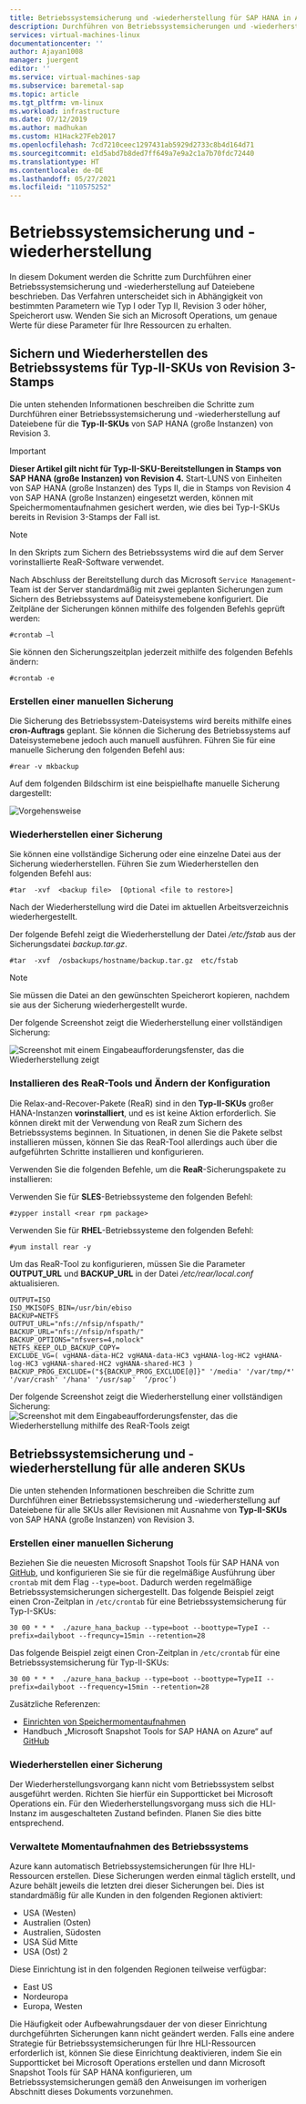 ```yaml
---
title: Betriebssystemsicherung und -wiederherstellung für SAP HANA in Azure (große Instanzen) | Microsoft-Dokumentation
description: Durchführen von Betriebssystemsicherungen und -wiederherstellungen für SAP HANA in Azure (große Instanzen)
services: virtual-machines-linux
documentationcenter: ''
author: Ajayan1008
manager: juergent
editor: ''
ms.service: virtual-machines-sap
ms.subservice: baremetal-sap
ms.topic: article
ms.tgt_pltfrm: vm-linux
ms.workload: infrastructure
ms.date: 07/12/2019
ms.author: madhukan
ms.custom: H1Hack27Feb2017
ms.openlocfilehash: 7cd7210ceec1297431ab5929d2733c8b4d164d71
ms.sourcegitcommit: e1d5abd7b8ded7ff649a7e9a2c1a7b70fdc72440
ms.translationtype: HT
ms.contentlocale: de-DE
ms.lasthandoff: 05/27/2021
ms.locfileid: "110575252"
---
```

# <a name="os-backup-and-restore"></a>Betriebssystemsicherung und -wiederherstellung

In diesem Dokument werden die Schritte zum Durchführen einer Betriebssystemsicherung und -wiederherstellung auf Dateiebene beschrieben. Das Verfahren unterscheidet sich in Abhängigkeit von bestimmten Parametern wie Typ I oder Typ II, Revision 3 oder höher, Speicherort usw. Wenden Sie sich an Microsoft Operations, um genaue Werte für diese Parameter für Ihre Ressourcen zu erhalten.

## <a name="os-backup-and-restore-for-type-ii-skus-of-revision-3-stamps"></a>Sichern und Wiederherstellen des Betriebssystems für Typ-II-SKUs von Revision 3-Stamps

Die unten stehenden Informationen beschreiben die Schritte zum Durchführen einer Betriebssystemsicherung und -wiederherstellung auf Dateiebene für die **Typ-II-SKUs** von SAP HANA (große Instanzen) von Revision 3.

>[!Important]
> **Dieser Artikel gilt nicht für Typ-II-SKU-Bereitstellungen in Stamps von SAP HANA (große Instanzen) von Revision 4.** Start-LUNS von Einheiten von SAP HANA (große Instanzen) des Typs II, die in Stamps von Revision 4 von SAP HANA (große Instanzen) eingesetzt werden, können mit Speichermomentaufnahmen gesichert werden, wie dies bei Typ-I-SKUs bereits in Revision 3-Stamps der Fall ist.


>[!NOTE]
>In den Skripts zum Sichern des Betriebssystems wird die auf dem Server vorinstallierte ReaR-Software verwendet.  

Nach Abschluss der Bereitstellung durch das Microsoft `Service Management`-Team ist der Server standardmäßig mit zwei geplanten Sicherungen zum Sichern des Betriebssystems auf Dateisystemebene konfiguriert. Die Zeitpläne der Sicherungen können mithilfe des folgenden Befehls geprüft werden:
```
#crontab –l
```
Sie können den Sicherungszeitplan jederzeit mithilfe des folgenden Befehls ändern:
```
#crontab -e
```
### <a name="how-to-take-a-manual-backup"></a>Erstellen einer manuellen Sicherung

Die Sicherung des Betriebssystem-Dateisystems wird bereits mithilfe eines **cron-Auftrags** geplant. Sie können die Sicherung des Betriebssystems auf Dateisystemebene jedoch auch manuell ausführen. Führen Sie für eine manuelle Sicherung den folgenden Befehl aus:

```
#rear -v mkbackup
```
Auf dem folgenden Bildschirm ist eine beispielhafte manuelle Sicherung dargestellt:

![Vorgehensweise](media/HowToHLI/OSBackupTypeIISKUs/HowtoTakeManualBackup.PNG)


### <a name="how-to-restore-a-backup"></a>Wiederherstellen einer Sicherung

Sie können eine vollständige Sicherung oder eine einzelne Datei aus der Sicherung wiederherstellen. Führen Sie zum Wiederherstellen den folgenden Befehl aus:

```
#tar  -xvf  <backup file>  [Optional <file to restore>]
```
Nach der Wiederherstellung wird die Datei im aktuellen Arbeitsverzeichnis wiederhergestellt.

Der folgende Befehl zeigt die Wiederherstellung der Datei */etc/fstab* aus der Sicherungsdatei *backup.tar.gz*.
```
#tar  -xvf  /osbackups/hostname/backup.tar.gz  etc/fstab 
```
>[!NOTE] 
>Sie müssen die Datei an den gewünschten Speicherort kopieren, nachdem sie aus der Sicherung wiederhergestellt wurde.

Der folgende Screenshot zeigt die Wiederherstellung einer vollständigen Sicherung:

![Screenshot mit einem Eingabeaufforderungsfenster, das die Wiederherstellung zeigt](media/HowToHLI/OSBackupTypeIISKUs/HowtoRestoreaBackup.PNG)

### <a name="how-to-install-the-rear-tool-and-change-the-configuration"></a>Installieren des ReaR-Tools und Ändern der Konfiguration 

Die Relax-and-Recover-Pakete (ReaR) sind in den **Typ-II-SKUs** großer HANA-Instanzen **vorinstalliert**, und es ist keine Aktion erforderlich. Sie können direkt mit der Verwendung von ReaR zum Sichern des Betriebssystems beginnen.
In Situationen, in denen Sie die Pakete selbst installieren müssen, können Sie das ReaR-Tool allerdings auch über die aufgeführten Schritte installieren und konfigurieren.

Verwenden Sie die folgenden Befehle, um die **ReaR**-Sicherungspakete zu installieren:

Verwenden Sie für **SLES**-Betriebssysteme den folgenden Befehl:
```
#zypper install <rear rpm package>
```
Verwenden Sie für **RHEL**-Betriebssysteme den folgenden Befehl: 
```
#yum install rear -y
```
Um das ReaR-Tool zu konfigurieren, müssen Sie die Parameter **OUTPUT_URL** und **BACKUP_URL** in der Datei */etc/rear/local.conf* aktualisieren.
```
OUTPUT=ISO
ISO_MKISOFS_BIN=/usr/bin/ebiso
BACKUP=NETFS
OUTPUT_URL="nfs://nfsip/nfspath/"
BACKUP_URL="nfs://nfsip/nfspath/"
BACKUP_OPTIONS="nfsvers=4,nolock"
NETFS_KEEP_OLD_BACKUP_COPY=
EXCLUDE_VG=( vgHANA-data-HC2 vgHANA-data-HC3 vgHANA-log-HC2 vgHANA-log-HC3 vgHANA-shared-HC2 vgHANA-shared-HC3 )
BACKUP_PROG_EXCLUDE=("${BACKUP_PROG_EXCLUDE[@]}" '/media' '/var/tmp/*' '/var/crash' '/hana' '/usr/sap'  ‘/proc’)
```

Der folgende Screenshot zeigt die Wiederherstellung einer vollständigen Sicherung: ![Screenshot mit dem Eingabeaufforderungsfenster, das die Wiederherstellung mithilfe des ReaR-Tools zeigt](media/HowToHLI/OSBackupTypeIISKUs/RearToolConfiguration.PNG)


## <a name="os-backup-and-restore-for-all-other-skus"></a>Betriebssystemsicherung und -wiederherstellung für alle anderen SKUs

Die unten stehenden Informationen beschreiben die Schritte zum Durchführen einer Betriebssystemsicherung und -wiederherstellung auf Dateiebene für alle SKUs aller Revisionen mit Ausnahme von **Typ-II-SKUs** von SAP HANA (große Instanzen) von Revision 3.

### <a name="how-to-take-a-manual-backup"></a>Erstellen einer manuellen Sicherung

Beziehen Sie die neuesten Microsoft Snapshot Tools für SAP HANA von [GitHub](https://github.com/Azure/hana-large-instances-self-service-scripts/blob/master/latest/release.md), und konfigurieren Sie sie für die regelmäßige Ausführung über `crontab` mit dem Flag `--type=boot`. Dadurch werden regelmäßige Betriebssystemsicherungen sichergestellt. Das folgende Beispiel zeigt einen Cron-Zeitplan in `/etc/crontab` für eine Betriebssystemsicherung für Typ-I-SKUs:

```
30 00 * * *  ./azure_hana_backup --type=boot --boottype=TypeI --prefix=dailyboot --frequncy=15min --retention=28
```

Das folgende Beispiel zeigt einen Cron-Zeitplan in `/etc/crontab` für eine Betriebssystemsicherung für Typ-II-SKUs:

```
30 00 * * *  ./azure_hana_backup --type=boot --boottype=TypeII --prefix=dailyboot --frequency=15min --retention=28
```

Zusätzliche Referenzen:
- [Einrichten von Speichermomentaufnahmen](hana-backup-restore.md#set-up-storage-snapshots)
- Handbuch „Microsoft Snapshot Tools for SAP HANA on Azure“ auf [GitHub](https://github.com/Azure/hana-large-instances-self-service-scripts/blob/master/latest/release.md)

### <a name="how-to-restore-a-backup"></a>Wiederherstellen einer Sicherung

Der Wiederherstellungsvorgang kann nicht vom Betriebssystem selbst ausgeführt werden. Richten Sie hierfür ein Supportticket bei Microsoft Operations ein. Für den Wiederherstellungsvorgang muss sich die HLI-Instanz im ausgeschalteten Zustand befinden. Planen Sie dies bitte entsprechend.

### <a name="managed-os-snapshots"></a>Verwaltete Momentaufnahmen des Betriebssystems

Azure kann automatisch Betriebssystemsicherungen für Ihre HLI-Ressourcen erstellen. Diese Sicherungen werden einmal täglich erstellt, und Azure behält jeweils die letzten drei dieser Sicherungen bei. Dies ist standardmäßig für alle Kunden in den folgenden Regionen aktiviert:
- USA (Westen)
- Australien (Osten)
- Australien, Südosten
- USA Süd Mitte
- USA (Ost) 2

Diese Einrichtung ist in den folgenden Regionen teilweise verfügbar:
- East US
- Nordeuropa
- Europa, Westen

Die Häufigkeit oder Aufbewahrungsdauer der von dieser Einrichtung durchgeführten Sicherungen kann nicht geändert werden. Falls eine andere Strategie für Betriebssystemsicherungen für Ihre HLI-Ressourcen erforderlich ist, können Sie diese Einrichtung deaktivieren, indem Sie ein Supportticket bei Microsoft Operations erstellen und dann Microsoft Snapshot Tools für SAP HANA konfigurieren, um Betriebssystemsicherungen gemäß den Anweisungen im vorherigen Abschnitt dieses Dokuments vorzunehmen.